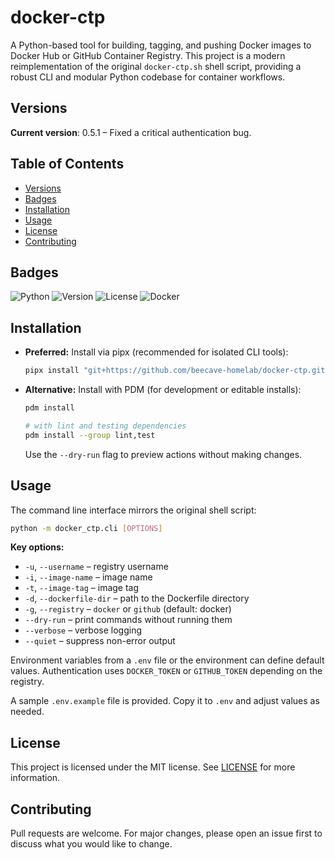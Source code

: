 # docker-ctp

A Python-based tool for building, tagging, and pushing Docker images to Docker Hub or GitHub Container Registry. This project is a modern reimplementation of the original `docker-ctp.sh` shell script, providing a robust CLI and modular Python codebase for container workflows.

## Versions

**Current version**: 0.5.1 – Fixed a critical authentication bug.

## Table of Contents

- [Versions](#versions)
- [Badges](#badges)
- [Installation](#installation)
- [Usage](#usage)
- [License](#license)
- [Contributing](#contributing)

## Badges

![Python](https://img.shields.io/badge/python-3.12%2B-blue)
![Version](https://img.shields.io/badge/version-0.5.1-blue)
![License](https://img.shields.io/badge/license-MIT-green)
![Docker](https://img.shields.io/badge/docker-supported-blue)

## Installation

- **Preferred:** Install via pipx (recommended for isolated CLI tools):

  ```bash
  pipx install "git+https://github.com/beecave-homelab/docker-ctp.git"
  ```

- **Alternative:** Install with PDM (for development or editable installs):

  ```bash
  pdm install

  # with lint and testing dependencies
  pdm install --group lint,test
  ```

  Use the `--dry-run` flag to preview actions without making changes.

## Usage

The command line interface mirrors the original shell script:

```bash
python -m docker_ctp.cli [OPTIONS]
```

**Key options:**

- `-u`, `--username` – registry username
- `-i`, `--image-name` – image name
- `-t`, `--image-tag` – image tag
- `-d`, `--dockerfile-dir` – path to the Dockerfile directory
- `-g`, `--registry` – `docker` or `github` (default: docker)
- `--dry-run` – print commands without running them
- `--verbose` – verbose logging
- `--quiet` – suppress non-error output

Environment variables from a `.env` file or the environment can define default values. Authentication uses `DOCKER_TOKEN` or `GITHUB_TOKEN` depending on the registry.

A sample `.env.example` file is provided. Copy it to `.env` and adjust values as needed.

## License

This project is licensed under the MIT license. See [LICENSE](LICENSE) for more information.

## Contributing

Pull requests are welcome. For major changes, please open an issue first to discuss what you would like to change.
